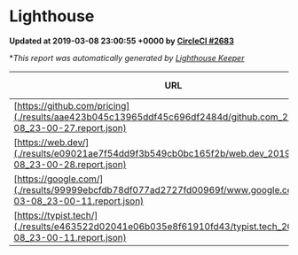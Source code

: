 
# Lighthouse

**Updated at 2019-03-08 23:00:55 +0000 by [CircleCI #2683](https://circleci.com/gh/ItinerisLtd/lighthouse-keeper-example/2683)**

**This report was automatically generated by [Lighthouse Keeper](https://github.com/itinerisltd/lighthouse-keeper)*

| URL | Performance | Accessibility | Best Practices | SEO | PWA | Updated At |
| --- | --- | --- | --- | --- | --- | --- |
| [https://github.com/pricing](./results/aae423b045c13965ddf45c696df2484d/github.com_2019-03-08_23-00-27.report.json) | 0.8 | 0.89 | 0.93 | 0.91 | 0.58 | 2019-03-08T23:00:27.973Z |
| [https://web.dev/](./results/e09021ae7f54dd9f3b549cb0bc165f2b/web.dev_2019-03-08_23-00-28.report.json) | 0.96 | 0.93 | 0.93 | 0.87 | 1 | 2019-03-08T23:00:28.813Z |
| [https://google.com/](./results/99999ebcfdb78df077ad2727fd00969f/www.google.com_2019-03-08_23-00-11.report.json) | 0.94 | 0.71 | 0.93 | 0.82 | 0.58 | 2019-03-08T23:00:11.216Z |
| [https://typist.tech/](./results/e463522d02041e06b035e8f61910fd43/typist.tech_2019-03-08_23-00-11.report.json) | 1 |  |  |  |  | 2019-03-08T23:00:11.714Z |
